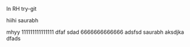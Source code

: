 In RH try-git

hiihi
saurabh

mhyy
111111111111111
dfaf
sdad
6666666666666
adsfsd
saurabh aksdjka
dfads
